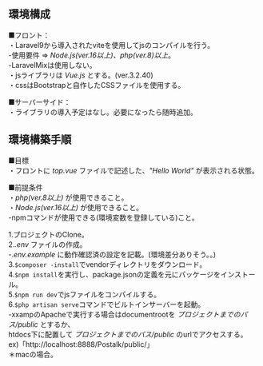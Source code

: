 ## 環境構成
■フロント：  
・Laravel9から導入されたviteを使用してjsのコンパイルを行う。  
-使用要件 ⇒ _Node.js(ver.16以上)、php(ver.8)以上_。  
-LaravelMixは使用しない。  
・jsライブラリは _Vue.js_ とする。(ver.3.2.40)  
・cssはBootstrapと自作したCSSファイルを使用する。  

■サーバーサイド：  
・ライブラリの導入予定はなし。必要になったら随時追加。  


## 環境構築手順
■目標  
・フロントに _top.vue_ ファイルで記述した、_"Hello World"_ が表示される状態。

■前提条件  
・_php(ver.8以上)_ が使用できること。  
・_Node.js(ver.16以上)_ が使用できること。  
-npmコマンドが使用できる(環境変数を登録している)こと。  

1.プロジェクトのClone。  
2._.env_ ファイルの作成。  
-._env.example_ に動作確認済の設定を記載。(環境差分ありそう。。)  
3.`$composer -install`でvendorディレクトリをダウンロード。  
4.`$npm install`を実行し、package.jsonの定義を元にパッケージをインストール。  
5.`$npm run dev`でjsファイルをコンパイルする。  
6.`$php artisan serve`コマンドでビルトインサーバーを起動。  
-xxampのApacheで実行する場合はdocumentrootを _プロジェクトまでのパス/public_ とするか、  
 htdocs下に配置して _プロジェクトまでのパス/public_ のurlでアクセスする。  
 ex)「http://localhost:8888/Postalk/public/」  
 ＊macの場合。  
